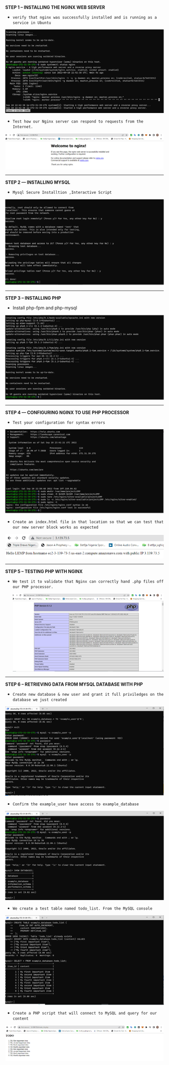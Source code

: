 **STEP 1 – INSTALLING THE NGINX WEB SERVER**

- `verify that nginx was successfully installed and is running as a service in Ubuntu`

![verify.ngix](./verify-ngix.PNG)

- `Test how our Nginx server can respond to requests from the Internet.`

![Nginx response](./ngix%20webresult.PNG)

---

**STEP 2 — INSTALLING MYSQL**

- `Mysql Secure Installtion ,Interactive Script`

![interactive script](./interactive%20script.PNG)




---

**STEP 3 – INSTALLING PHP**

- Install php-fpm and php-mysql

![install php](./php.fpm.PNG)

---
**STEP 4 — CONFIGURING NGINX TO USE PHP PROCESSOR**

- `Test your configuration for syntax errors`

![test config](./test%20config.PNG)


- `Create an index.html file in that location so that we can test that our new server block works as expected`

![index file](./index%20file.PNG)


---

**STEP 5 – TESTING PHP WITH NGINX**

- `We test it to validate that Nginx can correctly hand .php files off our PHP processor.`

	![php test](./php%20test.PNG)

---

**STEP 6 – RETRIEVING DATA FROM MYSQL DATABASE WITH PHP**

- `Create new database & new user and grant it full priviledges on the database we just created`

![new datsbase](./new%20user.PNG)

- `Confirm the example_user have access to example_database`

![confirm database](./confirm%20database.PNG)

- `We create a test table named todo_list. From the MySQL console`

![create test table](./test%20table.PNG)

- `Create a PHP script that will connect to MySQL and query for our content`

![php conne](./php%20connect.PNG)









